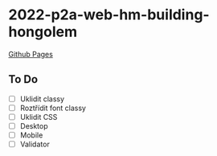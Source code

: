 ﻿# 2022-p2a-web-hm-building-hongolem
 [Github Pages](https://pslib-cz.github.io/2022-p2a-web-hm-building-hongolem/)

## To Do

* [ ] Uklidit classy
* [ ] Roztřídit font classy
* [ ] Uklidit CSS
* [ ] Desktop
* [ ] Mobile
* [ ] Validator
